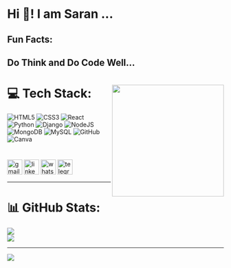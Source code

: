 # 

<div>
<h1 align="left">Hi 👋! I am Saran ...</h1>
<h2>Fun Facts:</h2>
<h2>Do Think and Do Code Well...</h2>
</div>

#

<img align="right" height="260" src="https://media.giphy.com/media/aNBC1JxkuaWiXf2zly/giphy.gif?cid=790b7611g9d28e3lzro28iwv5mamxm0pvg5hqs9yylcasrc8&ep=v1_stickers_search&rid=giphy.gif&ct=s"  />

#  💻 Tech Stack:
![HTML5](https://img.shields.io/badge/html5-%23E34F26.svg?style=for-the-badge&logo=html5&logoColor=white) ![CSS3](https://img.shields.io/badge/css3-%231572B6.svg?style=for-the-badge&logo=css3&logoColor=white) ![React](https://img.shields.io/badge/react-%2320232a.svg?style=for-the-badge&logo=react&logoColor=%2361DAFB) ![Python](https://img.shields.io/badge/python-3670A0?style=for-the-badge&logo=python&logoColor=ffdd54) ![Django](https://img.shields.io/badge/django-%23092E20.svg?style=for-the-badge&logo=django&logoColor=white) ![NodeJS](https://img.shields.io/badge/node.js-6DA55F?style=for-the-badge&logo=node.js&logoColor=white) ![MongoDB](https://img.shields.io/badge/MongoDB-%234ea94b.svg?style=for-the-badge&logo=mongodb&logoColor=white) ![MySQL](https://img.shields.io/badge/mysql-4479A1.svg?style=for-the-badge&logo=mysql&logoColor=white) ![GitHub](https://img.shields.io/badge/github-%23121011.svg?style=for-the-badge&logo=github&logoColor=white)  ![Canva](https://img.shields.io/badge/Canva-%2300C4CC.svg?style=for-the-badge&logo=Canva&logoColor=white)

#

<div align="left">
  <img src="https://img.shields.io/static/v1?message=Gmail&logo=gmail&label=&color=D14836&logoColor=white&labelColor=&style=for-the-badge" height="35" alt="gmail logo"  />
  <img src="https://img.shields.io/static/v1?message=LinkedIn&logo=linkedin&label=&color=0077B5&logoColor=white&labelColor=&style=for-the-badge" height="35" alt="linkedin logo"  />
  <img src="https://img.shields.io/static/v1?message=Whatsapp&logo=whatsapp&label=&color=25D366&logoColor=white&labelColor=&style=for-the-badge" height="35" alt="whatsapp logo"  />
  <img src="https://img.shields.io/static/v1?message=Telegram&logo=telegram&label=&color=2CA5E0&logoColor=white&labelColor=&style=for-the-badge" height="35" alt="telegram logo"  />
</div>

---

# 📊 GitHub Stats:
![](https://github-readme-streak-stats.herokuapp.com/?user=saran9965&theme=ambient_gradient&hide_border=false)<br/>
![](https://github-readme-stats.vercel.app/api/top-langs/?username=saran9965&theme=ambient_gradient&hide_border=false&include_all_commits=false&count_private=false&layout=compact)

---

[![](https://visitcount.itsvg.in/api?id=saran9965&icon=7&color=13)](https://visitcount.itsvg.in)


<!-- Proudly created with GPRM ( https://gprm.itsvg.in ) -->
